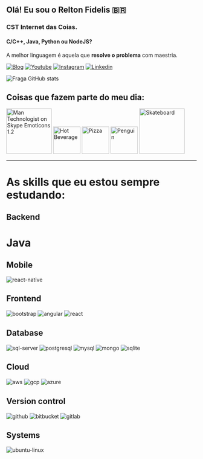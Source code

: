## Olá! Eu sou o Relton Fidelis 🇧🇷

### CST Internet das Coias.
#### C/C++, Java, Python ou NodeJS?
A melhor linguagem é aquela que <strong>resolve o problema</strong> com maestria.

[![Blog](https://img.shields.io/website?label=ThingsAcademy&style=for-the-badge&url=https://things.academy/)](https://things.academy/)
[![Youtube](https://img.shields.io/badge/YouTube-FF0000?style=for-the-badge&logo=youtube&logoColor=white)](https://youtube.com/@things.academy)
[![Instagram](https://img.shields.io/badge/Instagram-E4405F?style=for-the-badge&logo=instagram&logoColor=white)](https://instagram.com/things.academy)
[![Linkedin](https://img.shields.io/badge/LinkedIn-0077B5?style=for-the-badge&logo=linkedin&logoColor=white)](https://linkedin.com/in/reltonfidelis)

![Fraga GitHub stats](https://github-readme-stats.vercel.app/api?username=reltonfidelisdev&show_icons=true&theme=react&count_private=true)

## Coisas que fazem parte do meu dia: 
<div style:"display: inline_block">
<img src="https://emojipedia-us.s3.amazonaws.com:443/source/skype/289/man-technologist_1f468-200d-1f4bb.png" srcset="https://emojipedia-us.s3.amazonaws.com:443/source/skype/289/man-technologist_1f468-200d-1f4bb.png 2x" alt="Man Technologist on Skype Emoticons 1.2" width="120" height="120">

<img class=" lazyloaded" src="https://emojipedia-us.s3.amazonaws.com:443/source/skype/289/hot-beverage_2615.png" data-src="https://emojipedia-us.s3.amazonaws.com:443/source/skype/289/hot-beverage_2615.png" data-srcset="https://emojipedia-us.s3.amazonaws.com:443/source/skype/289/hot-beverage_2615.png 2x" alt="Hot Beverage" title="Hot Beverage" width="72" height="72" srcset="https://emojipedia-us.s3.amazonaws.com:443/source/skype/289/hot-beverage_2615.png 2x">

<img class=" lazyloaded" src="https://emojipedia-us.s3.amazonaws.com:443/source/skype/289/pizza_1f355.png" data-src="https://emojipedia-us.s3.amazonaws.com:443/source/skype/289/pizza_1f355.png" data-srcset="https://emojipedia-us.s3.amazonaws.com:443/source/skype/289/pizza_1f355.png 2x" alt="Pizza" title="Pizza" width="72" height="72" srcset="https://emojipedia-us.s3.amazonaws.com:443/source/skype/289/pizza_1f355.png 2x">

<img class=" lazyloaded" src="https://emojipedia-us.s3.amazonaws.com:443/source/skype/289/penguin_1f427.png" data-src="https://emojipedia-us.s3.amazonaws.com:443/source/skype/289/penguin_1f427.png" data-srcset="https://emojipedia-us.s3.amazonaws.com:443/source/skype/289/penguin_1f427.png 2x" alt="Penguin" title="Penguin" width="72" height="72" srcset="https://emojipedia-us.s3.amazonaws.com:443/source/skype/289/penguin_1f427.png 2x">

<img class=" lazyloaded" src="https://emojipedia-us.s3.amazonaws.com:443/source/skype/289/skateboard_1f6f9.png" data-src="https://emojipedia-us.s3.amazonaws.com:443/source/skype/289/skateboard_1f6f9.png" data-srcset="https://emojipedia-us.s3.amazonaws.com:443/source/skype/289/skateboard_1f6f9.png 2x" alt="Skateboard" title="Skateboard" width="120" height="120" srcset="https://emojipedia-us.s3.amazonaws.com:443/source/skype/289/skateboard_1f6f9.png 2x">

</div>
<hr />
<h1>As skills que eu estou sempre estudando:</h1>

<div style="display: inline_block">
  <h2>Backend</h2>
  <h1>Java</h1>
  
  <h2>Mobile</h2>
  <img align="center" alt="react-native" src="https://img.shields.io/badge/React_Native-20232A?style=for-the-badge&logo=react&logoColor=61DAFB" />
  
  <h2>Frontend</h2>
  <img align="center" alt="bootstrap" src="https://img.shields.io/badge/Bootstrap-563D7C?style=for-the-badge&logo=bootstrap&logoColor=white" />
  <img align="center" alt="angular" src="https://img.shields.io/badge/Angular-DD0031?style=for-the-badge&logo=angular&logoColor=white" />
  <img align="center" alt="react" src="https://img.shields.io/badge/React-20232A?style=for-the-badge&logo=react&logoColor=61DAFB" />
  
  <h2>Database</h2>
  <img align="center" alt="sql-server" src="https://img.shields.io/badge/Microsoft_SQL_Server-CC2927?style=for-the-badge&logo=microsoft-sql-server&logoColor=white" />
  <img align="center" alt="postgresql" src="https://img.shields.io/badge/PostgreSQL-316192?style=for-the-badge&logo=postgresql&logoColor=white" />
  <img align="center" alt="mysql" src="https://img.shields.io/badge/MySQL-00000F?style=for-the-badge&logo=mysql&logoColor=white" />
  <img align="center" alt="mongo" src="https://img.shields.io/badge/MongoDB-4EA94B?style=for-the-badge&logo=mongodb&logoColor=white" />
  <img align="center" alt="sqlite" src="https://img.shields.io/badge/SQLite-07405E?style=for-the-badge&logo=sqlite&logoColor=white" />
  
                                                                                                                                    
  <h2>Cloud</h2>
  <img align="center" alt="aws" src="https://img.shields.io/badge/Amazon_AWS-232F3E?style=for-the-badge&logo=amazon-aws&logoColor=white" />
  <img align="center" alt="gcp" src="https://img.shields.io/badge/Google_Cloud-4285F4?style=for-the-badge&logo=google-cloud&logoColor=white" />
  <img align="center" alt="azure" src="https://img.shields.io/badge/Microsoft_Azure-0089D6?style=for-the-badge&logo=microsoft-azure&logoColor=white" />
  <h2>Version control</h2>
  <img align="center" alt="github" src="https://img.shields.io/badge/GitHub-100000?style=for-the-badge&logo=github&logoColor=white" />
  <img align="center" alt="bitbucket" src="https://img.shields.io/badge/Bitbucket-330F63?style=for-the-badge&logo=bitbucket&logoColor=white" />
  <img align="center" alt="gitlab" src="https://img.shields.io/badge/GitLab-330F63?style=for-the-badge&logo=gitlab&logoColor=white" />
                                                                                                                                       
  <h2>Systems</h2>
  <img align="center" alt="ubuntu-linux" src="https://img.shields.io/badge/Ubuntu-E95420?style=for-the-badge&logo=ubuntu&logoColor=white" />
</div><br/>
